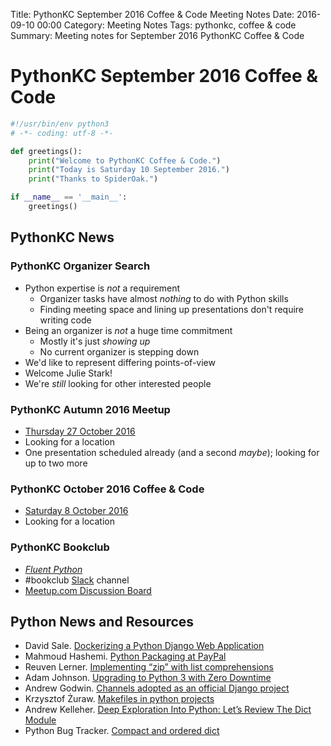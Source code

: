 Title: PythonKC September 2016 Coffee & Code Meeting Notes
Date: 2016-09-10 00:00
Category: Meeting Notes
Tags: pythonkc, coffee & code
Summary: Meeting notes for September 2016 PythonKC Coffee & Code

# PythonKC September 2016 Coffee & Code
```python
#!/usr/bin/env python3
# -*- coding: utf-8 -*-

def greetings():
    print("Welcome to PythonKC Coffee & Code.")
    print("Today is Saturday 10 September 2016.")
    print("Thanks to SpiderOak.")

if __name__ == '__main__':
    greetings()
```

## PythonKC News

### PythonKC Organizer Search
* Python expertise is _not_ a requirement
    * Organizer tasks have almost _nothing_ to do with Python skills
    * Finding meeting space and lining up presentations don't require writing code
* Being an organizer is _not_ a huge time commitment
    * Mostly it's just _showing up_
    * No current organizer is stepping down
* We'd like to represent differing points-of-view
* Welcome Julie Stark!
* We're _still_ looking for other interested people

### PythonKC Autumn 2016 Meetup
* [Thursday 27 October 2016](http://www.meetup.com/pythonkc/events/233362622/)
* Looking for a location
* One presentation scheduled already (and a second _maybe_); looking for up to two more

### PythonKC October 2016 Coffee & Code
* [Saturday 8 October 2016](http://www.meetup.com/pythonkc/events/229848182/)
* Looking for a location

### PythonKC Bookclub
* [_Fluent Python_](http://shop.oreilly.com/product/0636920032519.do)
* \#bookclub [Slack](https://pykc-slackipy.herokuapp.com/) channel
* [Meetup.com Discussion Board](http://www.meetup.com/pythonkc/messages/boards/thread/49656306)

## Python News and Resources
* David Sale. [Dockerizing a Python Django Web Application](https://semaphoreci.com/community/tutorials/dockerizing-a-python-django-web-application)
* Mahmoud Hashemi. [Python Packaging at PayPal](https://www.paypal-engineering.com/2016/09/07/python-packaging-at-paypal/)
* Reuven Lerner. [Implementing “zip” with list comprehensions](http://blog.lerner.co.il/implementing-zip-list-comprehensions/)
* Adam Johnson. [Upgrading to Python 3 with Zero Downtime](https://tech.yplanapp.com/2016/08/24/upgrading-to-python-3-with-zero-downtime/)
* Andrew Godwin. [Channels adopted as an official Django project](https://www.djangoproject.com/weblog/2016/sep/09/channels-adopted-official-django-project/)
* Krzysztof Żuraw. [Makefiles in python projects](http://krzysztofzuraw.com/blog/2016/makefiles-in-python-projects.html)
* Andrew Kelleher. [Deep Exploration Into Python: Let’s Review The Dict Module](https://www.buzzfeed.com/andrewkelleher/deep-exploration-into-python-lets-review-the-dict-module)
* Python Bug Tracker. [Compact and ordered dict](http://bugs.python.org/issue27350)
